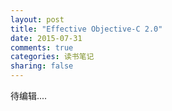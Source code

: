 ```yaml
---
layout: post
title: "Effective Objective-C 2.0"
date: 2015-07-31
comments: true
categories: 读书笔记
sharing: false
---
```


待编辑....